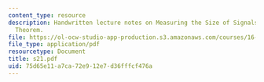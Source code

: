 ```yaml
---
content_type: resource
description: Handwritten lecture notes on Measuring the Size of Signals, Parseval's
  Theorem.
file: https://ol-ocw-studio-app-production.s3.amazonaws.com/courses/16-01-unified-engineering-i-ii-iii-iv-fall-2005-spring-2006/75d65e11a7ca72e912e7d36fffcf476a_s21.pdf
file_type: application/pdf
resourcetype: Document
title: s21.pdf
uid: 75d65e11-a7ca-72e9-12e7-d36fffcf476a
---
```

